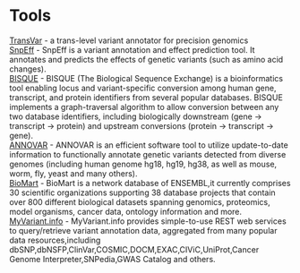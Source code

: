 # Tools
[TransVar](https://bioinformatics.mdanderson.org/transvar/) - a trans-level variant annotator for precision genomics  
[SnpEff](http://snpeff.sourceforge.net/SnpEff_manual.html) - SnpEff is a variant annotation and effect prediction tool. It annotates and predicts the effects of genetic variants (such as amino acid changes).   
[BISQUE](http://bisque.yulab.org/) - BISQUE (The Biological Sequence Exchange) is a bioinformatics tool enabling locus and variant-specific conversion among human gene, transcript, and protein identifiers from several popular databases. BISQUE implements a graph-traversal algorithm to allow conversion between any two database identifiers, including biologically downstream (gene -> transcript -> protein) and upstream conversions (protein -> transcript -> gene).   
[ANNOVAR](http://annovar.openbioinformatics.org/en/latest/) - ANNOVAR is an efficient software tool to utilize update-to-date information to functionally annotate genetic variants detected from diverse genomes (including human genome hg18, hg19, hg38, as well as mouse, worm, fly, yeast and many others).  
[BioMart](http://www.biomart.org/publications.html) - BioMart is a network database of ENSEMBL,it currently comprises 30 scientific organizations supporting 38 database projects that contain over 800 different biological datasets spanning genomics, proteomics, model organisms, cancer data, ontology information and more.  
[MyVariant.info](https://myvariant.info/) - MyVariant.info provides simple-to-use REST web services to query/retrieve variant annotation data, aggregated from many popular data resources,including dbSNP,dbNSFP,ClinVar,COSMIC,DOCM,EXAC,CIViC,UniProt,Cancer Genome Interpreter,SNPedia,GWAS Catalog and others.
